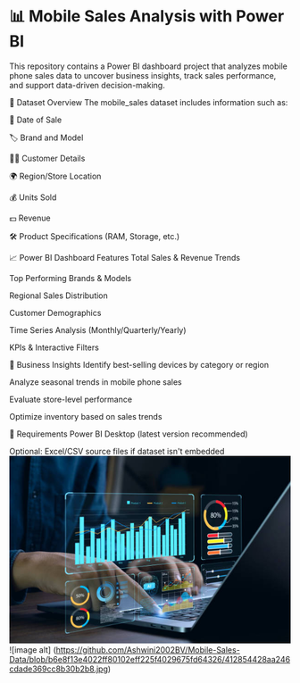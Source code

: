 # 📊 Mobile Sales Analysis with Power BI
This repository contains a Power BI dashboard project that analyzes mobile phone sales data to uncover business insights, track sales performance, and support data-driven decision-making.

📁 Dataset Overview
The mobile_sales dataset includes information such as:

📅 Date of Sale

🏷️ Brand and Model

🧑‍💼 Customer Details

🌍 Region/Store Location

💰 Units Sold

💵 Revenue

🛠️ Product Specifications (RAM, Storage, etc.)

📈 Power BI Dashboard Features
Total Sales & Revenue Trends

Top Performing Brands & Models

Regional Sales Distribution

Customer Demographics

Time Series Analysis (Monthly/Quarterly/Yearly)

KPIs & Interactive Filters

🎯 Business Insights
Identify best-selling devices by category or region

Analyze seasonal trends in mobile phone sales

Evaluate store-level performance

Optimize inventory based on sales trends


📌 Requirements
Power BI Desktop (latest version recommended)

Optional: Excel/CSV source files if dataset isn't embedded
![image alt](https://github.com/Ashwini2002BV/Mobile-Sales-Data/blob/cc6a64c3f6d5c002bd04c9a4aeca4cb885572702/MOBILE_SALES%20_DATA%20IMAGE.jpg)
![image alt] (https://github.com/Ashwini2002BV/Mobile-Sales-Data/blob/b6e8f13e4022ff80102eff225f4029675fd64326/412854428aa246cdade369cc8b30b2b8.jpg)



